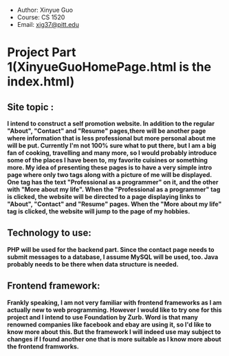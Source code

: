 - Author: Xinyue Guo
- Course: CS 1520
- Email: xig37@pitt.edu

# Project Part 1(XinyueGuoHomePage.html is the index.html)

## Site topic : 
**I intend to construct a self promotion website. In addition to the regular "About", "Contact" and "Resume" pages,there will be another page where information that is less professional but more personal about me will be put. Currently I'm not 100% sure what to put there, but I am a big fan of cooking, travelling and many more, so I would probably introduce some of the places I have been to, my favorite cuisines or something more. My idea of presenting these pages is to have a very simple intro page where only two tags along with a picture of me will be displayed. One tag has the text "Professional as a programmer" on it, and the other with "More about my life". When the "Professional as a programmer" tag is clicked, the website will be directed to a page displaying links to "About", "Contact" and "Resume" pages. When the "More about my life" tag is clicked, the website will jump to the page of my hobbies.**

## Technology to use:
**PHP will be used for the backend part. Since the contact page needs to submit messages to a database, I assume MySQL will be used, too. Java probably needs to be there when data structure is needed.**

## Frontend framework: 
**Frankly speaking, I am not very familiar with frontend frameworks as I am actually new to web programming. However I would like to try one for this project and I intend to use Foundation by Zurb. Word is that many renowned companies like facebook and ebay are using it, so I'd like to know more about this. But the framework I will indeed use may subject to changes if I found another one that is more suitable as I know more about the frontend framworks.**
